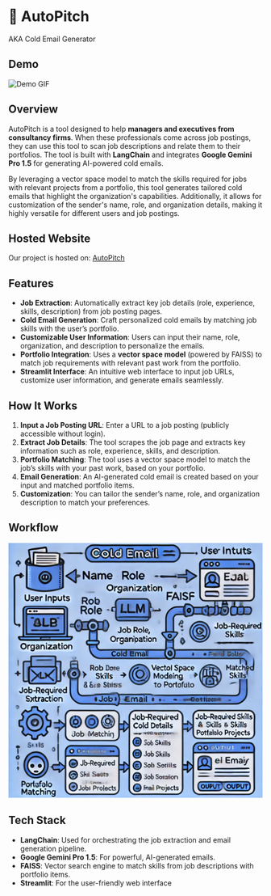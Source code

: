 # 📧 AutoPitch 
AKA  Cold Email Generator

## Demo

![Demo GIF](assets/AutoPitch_Demo.gif)

## Overview

AutoPitch is a tool designed to help **managers and executives from consultancy firms**. When these professionals come across job postings, they can use this tool to scan job descriptions and relate them to their portfolios. The tool is built with **LangChain** and integrates **Google Gemini Pro 1.5** for generating AI-powered cold emails. 

By leveraging a vector space model to match the skills required for jobs with relevant projects from a portfolio, this tool generates tailored cold emails that highlight the organization's capabilities. Additionally, it allows for customization of the sender's name, role, and organization details, making it highly versatile for different users and job postings.

## Hosted Website
Our project is hosted on: [AutoPitch](https://autopitch.streamlit.app/)


## Features

- **Job Extraction**: Automatically extract key job details (role, experience, skills, description) from job posting pages.
- **Cold Email Generation**: Craft personalized cold emails by matching job skills with the user’s portfolio.
- **Customizable User Information**: Users can input their name, role, organization, and description to personalize the emails.
- **Portfolio Integration**: Uses a **vector space model** (powered by FAISS) to match job requirements with relevant past work from the portfolio.
- **Streamlit Interface**: An intuitive web interface to input job URLs, customize user information, and generate emails seamlessly.

## How It Works

1. **Input a Job Posting URL**: Enter a URL to a job posting (publicly accessible without login).
2. **Extract Job Details**: The tool scrapes the job page and extracts key information such as role, experience, skills, and description.
3. **Portfolio Matching**: The tool uses a vector space model to match the job’s skills with your past work, based on your portfolio.
4. **Email Generation**: An AI-generated cold email is created based on your input and matched portfolio items.
5. **Customization**: You can tailor the sender’s name, role, and organization description to match your preferences.

## Workflow
![Workflow Diagram](assets/workflow.webp)

## Tech Stack

- **LangChain**: Used for orchestrating the job extraction and email generation pipeline.
- **Google Gemini Pro 1.5**: For powerful, AI-generated emails.
- **FAISS**: Vector search engine to match skills from job descriptions with portfolio items.
- **Streamlit**: For the user-friendly web interface



